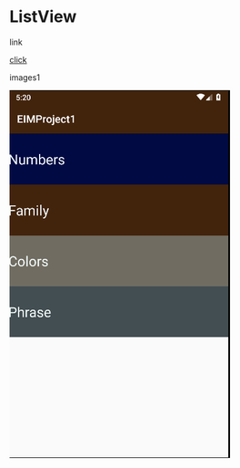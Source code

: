 # ListView 

link 

[click](https://ocw.cs.pub.ro/courses/eim/laboratoare/laborator01)

images1

![image](img1.png)